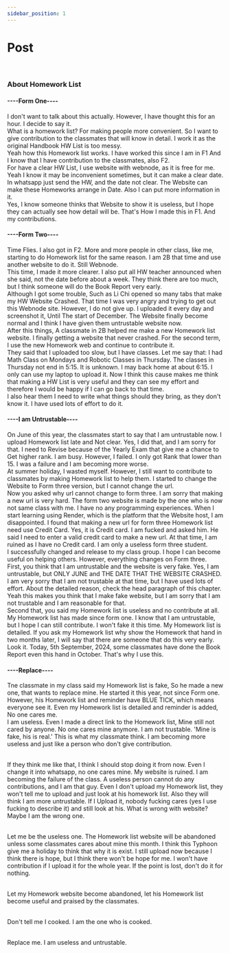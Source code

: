 ```yaml
---
sidebar_position: 1
---
```


# Post
<br/>
<h3>About Homework List</h3>

<h4>----Form One----</h4>
I don't want to talk about this actually. However, I have thought this for an hour. I decide to say it.
<br/>What is a homework list? For making people more convenient. So I want to give contribution to the classmates that will know in detail. I work it as the original Handbook HW List is too messy.
<br/>Yeah how this Homework list works. I have worked this since I am in F1 And I know that I have contribution to the classmates, also F2.
<br/>For have a clear HW List, I use website with webnode, as it is free for me. Yeah I know it may be inconvenient sometimes, but it can make a clear date. In whatsapp just send the HW, and the date not clear. The Website can make these Homeworks arrange in Date. Also I can put more information in it. 
<br/>Yes, I know someone thinks that Website to show it is useless, but I hope they can actually see how detail will be.
That's How I made this in F1. And my contributions.
<br/>
<h4>----Form Two----</h4>
Time Flies. I also got in F2. More and more people in other class, like me, starting to do Homework list for the same reason. I am 2B that time and use another website to do it. Still Webnode.
<br/>This time, I made it more clearer. I also put all HW teacher announced when she said, not the date before about a week. They think there are too much, but I think someone will do the Book Report very early.
<br/>Although I got some trouble, Such as Li Chi opened so many tabs that make my HW Website Crashed. That time I was very angry and trying to get out this Webnode site. However, I do not give up. I uploaded it every day and screenshot it, Until The start of December. The Website finally become normal and I think I have given them untrustable website now.
<br/>After this things, A classmate in 2B helped me make a new Homework list website. I finally getting a website that never crashed. For the second term, I use the new Homework web and continue to contribute it. 
<br/>They said that I uploaded too slow, but I have classes. Let me say that: I had Math Class on Mondays and Robotic Classes in Thursday. The classes in Thursday not end in 5:15. It is unknown. I may back home at about 6:15. I only can use my laptop to upload it. Now I think this cause makes me think that making a HW List is very useful and they can see my effort and therefore I would be happy if I can go back to that time. 
<br/>I also hear them I need to write what things should they bring, as they don't know it. I have used lots of effort to do it.
<br/>
<h4>----I am Untrustable----</h4>
On June of this year, the classmates start to say that I am untrustable now. I upload Homework list late and Not clear. Yes, I did that, and I am sorry for that. I need to Revise because of the Yearly Exam that give me a chance to Get higher rank. I am busy. However, I failed. I only got Rank that lower than 15. I was a failure and I am becoming more worse. 
<br/>At summer holiday, I wasted myself. However, I still want to contribute to classmates by making Homework list to help them. I started to change the Website to Form three version, but I cannot change the url. 
<br/>Now you asked why url cannot change to form three. I am sorry that making a new url is very hard. The form two website is made by the one who is now not same class with me. I have no any programming experiences. When I start learning using Render, which is the platform that the Website host, I am disappointed. I found that making a new url for form three Homework list need use Credit Card. Yes, it is Credit card. I am fucked and asked him. He said I need to enter a valid credit card to make a new url. At that time, I am ruined as I have no Credit card. I am only a useless form three student.
<br/>I successfully changed and release to my class group. I hope I can become useful on helping others. However, everything changes on Form three.
<br/>First, you think that I am untrustable and the website is very fake. Yes, I am untrustable, but ONLY JUNE and THE DATE THAT THE WEBSITE CRASHED. I am very sorry that I am not trustable at that time, but I have used lots of effort. About the detailed reason, check the head paragraph of this chapter. Yeah this makes you think that I make fake website, but I am sorry that I am not trustable and I am reasonable for that.
<br/>Second that, you said my Homework list is useless and no contribute at all. My Homework list has made since form one. I know that I am untrustable, but I hope I can still contribute. I won't fake it this time. My Homework list is detailed. If you ask my Homework list why show the Homework that hand in two months later, I will say that there are someone that do this very early. Look it. Today, 5th September, 2024, some classmates have done the Book Report even this hand in October. That's why I use this. 
<br/>
<h4>----Replace----</h4>
Tne classmate in my class said my Homework list is fake, So he made a new one, that wants to replace mine. He started it this year, not since Form one. However, his Homework list and reminder have BLUE TICK, which means everyone see it. Even my Homework list is detailed and reminder is added, No one cares me.
<br/>I am useless. Even I made a direct link to the Homework list, Mine still not cared by anyone. No one cares mine anymore. I am not trustable. 'Mine is fake, his is real.' This is what my classmate think. I am becoming more useless and just like a person who don't give contribution. 

<br/>If they think me like that, I think I should stop doing it from now. Even I change it into whatsapp, no one cares mine. My website is ruined. I am becoming the failure of the class. A useless person cannot do any contributions, and I am that guy. Even I don't upload my Homework list, they won't tell me to upload and just look at his homework list. Also they will think I am more untrustable. If I Upload it, nobody fucking cares (yes I use fucking to describe it) and still look at his. What is wrong with website? Maybe I am the wrong one.

<br/>Let me be the useless one. The Homework list website will be abandoned unless some classmates cares about mine this month. I think this Typhoon give me a holiday to think that why it is exist. I still upload now because I think there is hope, but I think there won't be hope for me. I won't have contribution if I upload it for the whole year. If the point is lost, don't do it for nothing.

<br/>Let my Homework website become abandoned, let his Homework list become useful and praised by the classmates.

<br/>Don't tell me I cooked. I am the one who is cooked. 

<br/>Replace me. I am useless and untrustable.
